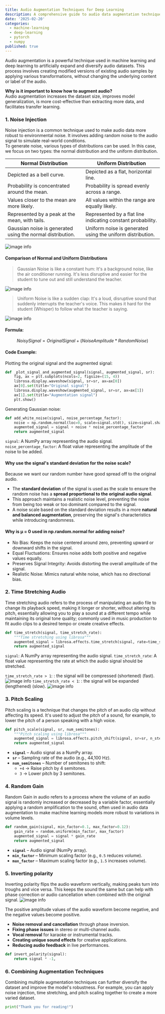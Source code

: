 ```yaml
---
title: Audio Augmentation Techniques for Deep Learning
description: A comprehensive guide to audio data augmentation techniques for deep learning models.
date: '2025-02-20'
categories:
  - machine-learning
  - deep-learning
  - pytorch
  - numpy
published: true
---
```


Audio augmentation is a powerful technique used in machine learning and deep learning to artificially expand and diversify audio datasets. This process involves creating modified versions of existing audio samples by applying various transformations, without changing the underlying content or label of the audio.

**Why is it important to know how to augment audio?**  
Audio augmentation increases the dataset size, improves model generalization, is more cost-effective than extracting more data, and facilitates transfer learning.

### 1. Noise Injection
Noise injection is a common technique used to make audio data more robust to environmental noise. It involves adding random noise to the audio signal to simulate real-world conditions.  
To generate noise, various types of distributions can be used. In this case, we focus on two types: the normal distribution and the uniform distribution.

| Normal Distribution                                | Uniform Distribution                           |
| -------------------------------------------------- | ---------------------------------------------- |
| Depicted as a bell curve.                          | Depicted as a flat, horizontal line.           |
| Probability is concentrated around the mean.       | Probability is spread evenly across a range.   |
| Values closer to the mean are more likely.         | All values within the range are equally likely.|
| Represented by a peak at the mean, with tails.     | Represented by a flat line indicating constant probability. |
| Gaussian noise is generated using the normal distribution. | Uniform noise is generated using the uniform distribution. |

![image info](../../images/audio-augmentation/image1.png)
#### Comparison of Normal and Uniform Distributions
> Gaussian Noise is like a constant hum: It's a background noise, like the air conditioner running. It's less disruptive and easier for the student to tune out and still understand the teacher.

![image info](../../images/audio-augmentation/image2.png)

> Uniform Noise is like a sudden clap: It's a loud, disruptive sound that suddenly interrupts the teacher's voice. This makes it hard for the student (Whisper) to follow what the teacher is saying.

![image info](../../images/audio-augmentation/image3.png)


#### Formula:
$$
Noisy Signal = Original Signal + (Noise Amplitude * Random Noise)
$$

#### Code Example:
Plotting the original signal and the augmented signal:
```python
def _plot_signal_and_augmented_signal(signal, augmented_signal, sr):
    fig, ax = plt.subplots(ncols=2, figsize=(15, 4))
    librosa.display.waveshow(signal, sr=sr, ax=ax[0])
    ax[0].set(title="Original signal")
    librosa.display.waveshow(augmented_signal, sr=sr, ax=ax[1])
    ax[1].set(title="Augmentation signal")
    plt.show()
```
Generating Gaussian noise:
```python
def add_white_noise(signal, noise_percentage_factor):
    noise = np.random.normal(loc=0, scale=signal.std(), size=signal.shape)
    augmented_signal = signal + noise * noise_percentage_factor
    return augmented_signal
```
`signal`:  A NumPy array representing the audio signal.
`noise_percentage_factor`: A float value representing the amplitude of the noise to be added.

#### Why use the signal's standard deviation for the noise scale?
Because we want our random number have good spread off to the original audio.
- The **standard deviation** of the signal is used as the scale to ensure the random noise has a **spread proportional to the original audio signal**.
- This approach maintains a realistic noise level, preventing the noise from being too weak or too dominant compared to the signal.
- A noise scale based on the standard deviation results in a more **natural and balanced augmentation**, preserving the signal's characteristics while introducing randomness.

#### Why is μ = 0 used in np.random.normal for adding noise?
- No Bias: Keeps the noise centered around zero, preventing upward or downward shifts in the signal.
- Equal Fluctuations: Ensures noise adds both positive and negative values equally.
- Preserves Signal Integrity: Avoids distorting the overall amplitude of the signal.
- Realistic Noise: Mimics natural white noise, which has no directional bias.

### 2. Time Stretching Audio
Time stretching audio refers to the process of manipulating an audio file to change its playback speed, making it longer or shorter, without altering its pitch, essentially allowing you to play a sound at a different tempo while maintaining its original tone quality; commonly used in music production to fit audio clips to a desired tempo or create creative effects.
```python
def time_stretch(signal, time_stretch_rate):
    """Time stretching using librosa"""
    augmented_signal = librosa.effects.time_stretch(signal, rate=time_stretch_rate)  # Specify rate
    return augmented_signal
```
`signal`: A NumPy array representing the audio signal.
`time_stretch_rate`: A float value representing the rate at which the audio signal should be stretched.

`time_stretch_rate > 1`: : the signal will be compressed (shortened) (fast). 
![image info](../../images/audio-augmentation/image4.png)
`time_stretch_rate < 1`: : the signal will be expanded (lengthened) (slow).
![image info](../../images/audio-augmentation/image5.png)

### 3. Pitch Scaling
Pitch scaling is a technique that changes the pitch of an audio clip without affecting its speed. It's used to adjust the pitch of a sound, for example, to lower the pitch of a person speaking with a high voice.
```python
def pitch_scale(signal, sr, num_semitones):
    """Pitch scaling using librosa"""
    augmented_signal = librosa.effects.pitch_shift(signal, sr=sr, n_steps= num_semitones)
    return augmented_signal
```
- **`signal`** – Audio signal as a NumPy array.
- **`sr`** – Sampling rate of the audio (e.g., 44,100 Hz).
- **`num_semitones`** – Number of semitones to shift:
    - `+4` → Raise pitch by 4 semitones.
    - `3` → Lower pitch by 3 semitones.

### 4. Random Gain
Random Gain in audio refers to a process where the volume of an audio signal is randomly increased or decreased by a variable factor, essentially applying a random amplification to the sound, often used in audio data augmentation to make machine learning models more robust to variations in volume levels.

```python
def random_gain(signal, min_factor=0.1, max_factor=0.12):
    gain_rate = random.uniform(min_factor, max_factor)
    augmented_signal = signal * gain_rate
    return augmented_signal
``` 
- **`signal`** – Audio signal (NumPy array).
- **`min_factor`** – Minimum scaling factor (e.g., `0.5` reduces volume).
- **`max_factor`** – Maximum scaling factor (e.g., `1.5` increases volume).

### 5. Inverting polarity
Inverting polarity flips the audio waveform vertically, making peaks turn into troughs and vice versa. This keeps the sound the same but can help with phase correction or audio cancellation when combined with the original signal.
![image info](../../images/audio-augmentation/image6.png)

The positive amplitude values of the audio waveform become negative, and the negative values become positive.
- **Noise removal and cancellation** through phase inversion.
- **Fixing phase issues** in stereo or multi-channel audio.
- **Vocal removal** for karaoke or instrumental tracks.
- **Creating unique sound effects** for creative applications.
- **Reducing audio feedback** in live performances.

```python
def invert_polarity(signal):
    return signal * -1,
```

### 6. Combining Augmentation Techniques
Combining multiple augmentation techniques can further diversify the dataset and improve the model's robustness. For example, you can apply noise injection, time stretching, and pitch scaling together to create a more varied dataset.

```python
print("Thank you for reading!")
```